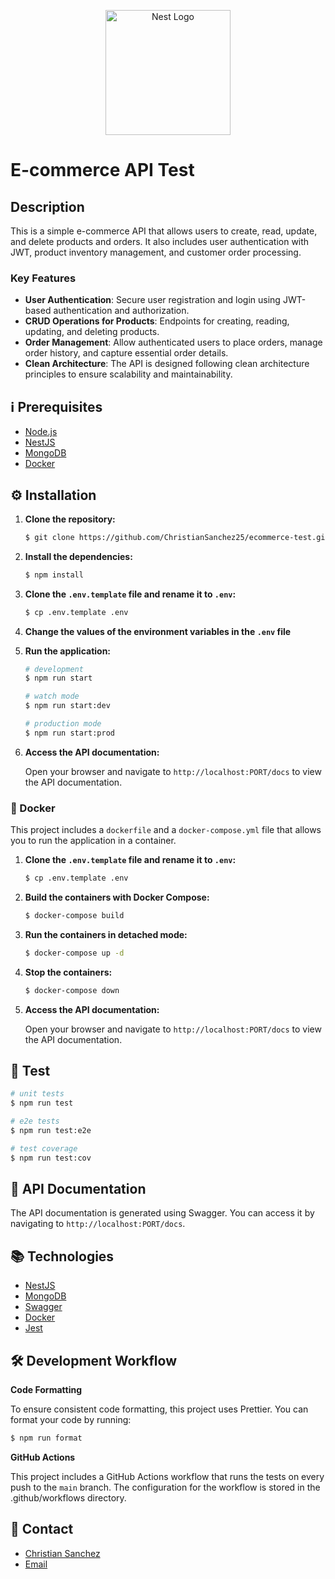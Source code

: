 <p align="center">
  <a href="http://nestjs.com/" target="blank"><img src="https://nestjs.com/img/logo-small.svg" width="200" alt="Nest Logo" /></a>
</p>

# E-commerce API Test

## Description

This is a simple e-commerce API that allows users to create, read, update, and delete products and orders. It also includes user authentication with JWT, product inventory management, and customer order processing.

### Key Features

- **User Authentication**: Secure user registration and login using JWT-based authentication and authorization.
- **CRUD Operations for Products**: Endpoints for creating, reading, updating, and deleting products.
- **Order Management**: Allow authenticated users to place orders, manage order history, and capture essential order details.
- **Clean Architecture**: The API is designed following clean architecture principles to ensure scalability and maintainability.

## ℹ️ Prerequisites

- [Node.js](https://nodejs.org/es/download/)
- [NestJS](https://docs.nestjs.com/)
- [MongoDB](https://www.mongodb.com/)
- [Docker](https://www.docker.com/products/docker-desktop)

## ⚙️ Installation

1. **Clone the repository:**

   ```bash
   $ git clone https://github.com/ChristianSanchez25/ecommerce-test.git
   ```

2. **Install the dependencies:**

   ```bash
   $ npm install
   ```

3. **Clone the `.env.template` file and rename it to `.env`:**

   ```bash
   $ cp .env.template .env
   ```

4. **Change the values of the environment variables in the `.env` file**

5. **Run the application:**

   ```bash
   # development
   $ npm run start

   # watch mode
   $ npm run start:dev

   # production mode
   $ npm run start:prod
   ```

6. **Access the API documentation:**

   Open your browser and navigate to `http://localhost:PORT/docs` to view the API documentation.

### 🐋 Docker

This project includes a `dockerfile` and a `docker-compose.yml` file that allows you to run the application in a container.

1. **Clone the `.env.template` file and rename it to `.env`:**

   ```bash
   $ cp .env.template .env
   ```

2. **Build the containers with Docker Compose:**

   ```bash
   $ docker-compose build
   ```

3. **Run the containers in detached mode:**

   ```bash
   $ docker-compose up -d
   ```

4. **Stop the containers:**

   ```bash
   $ docker-compose down
   ```

5. **Access the API documentation:**

   Open your browser and navigate to `http://localhost:PORT/docs` to view the API documentation.

## 🧪 Test

```bash
# unit tests
$ npm run test

# e2e tests
$ npm run test:e2e

# test coverage
$ npm run test:cov
```

## 📝 API Documentation

The API documentation is generated using Swagger. You can access it by navigating to `http://localhost:PORT/docs`.

## 📚 Technologies

- [NestJS](https://nestjs.com/)
- [MongoDB](https://www.mongodb.com/)
- [Swagger](https://swagger.io/)
- [Docker](https://www.docker.com/)
- [Jest](https://jestjs.io/)

## 🛠️ Development Workflow

**Code Formatting**

To ensure consistent code formatting, this project uses Prettier. You can format your code by running:

```bash
$ npm run format
```

**GitHub Actions**

This project includes a GitHub Actions workflow that runs the tests on every push to the `main` branch. The configuration for the workflow is stored in the .github/workflows directory.

## 📧 Contact

- [Christian Sanchez](https://github.com/ChristianSanchez25)
- [Email](mailto:christianjsanchezr@gmail.com)
